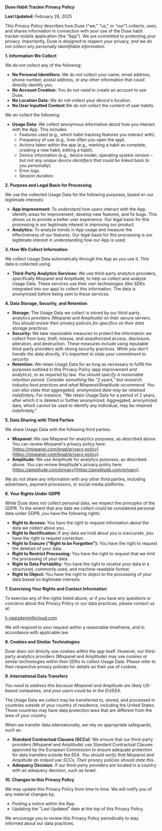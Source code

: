 **Duse Habit Tracker Privacy Policy**

**Last Updated:** February 28, 2025

This Privacy Policy describes how Duse ("we," "us," or "our") collects, uses, and shares information in connection with your use of the Duse habit tracker mobile application (the "App"). We are committed to protecting your privacy.  Importantly, Duse is designed to respect your privacy, *and we do not collect any personally identifiable information*.

**1. Information We Collect**

We *do not* collect any of the following:

  * **No Personal Identifiers:** We do not collect your name, email address, phone number, postal address, or any other information that could directly identify you.
  * **No Account Creation:** You do not need to create an account to use Duse.
  * **No Location Data:** We do not collect your device's location.
  * **No User Inputted Content** We do not collect the content of user habits.

We *do* collect the following:

  * **Usage Data:** We collect anonymous information about how you interact with the App. This includes:
      * Features used (e.g., which habit tracking features you interact with).
      * Frequency of use (e.g., how often you open the app).
      * Actions taken within the app (e.g., marking a habit as complete, creating a new habit, editing a habit).
      * Device information (e.g., device model, operating system version – *but not any unique device identifiers that could be linked back to you personally*).
      * Error logs.
      * Session duration.

**2. Purpose and Legal Basis for Processing**

We use the collected Usage Data for the following purposes, based on our legitimate interests:

  * **App Improvement:** To understand how users interact with the App, identify areas for improvement, develop new features, and fix bugs.  This allows us to provide a better user experience.  Our legal basis for this processing is our legitimate interest in improving our product.
  * **Analytics:** To analyze trends in App usage and measure the effectiveness of our features. Our legal basis for this processing is our legitimate interest in understanding how our App is used.

**3. How We Collect Information**

We collect Usage Data automatically through the App as you use it. This data is collected using:

  * **Third-Party Analytics Services:** We use third-party analytics providers, specifically Mixpanel and Amplitude, to help us collect and analyze Usage Data. These services use their own technologies (like SDKs integrated into our app) to collect this information.  The data is anonymized before being sent to these services.

**4. Data Storage, Security, and Retention**

  * **Storage:** The Usage Data we collect is stored by our third-party analytics providers (Mixpanel and Amplitude) on their secure servers. *You should review their privacy policies for specifics on their data storage practices.*
  * **Security:** We take reasonable measures to protect the information we collect from loss, theft, misuse, and unauthorized access, disclosure, alteration, and destruction. These measures include using reputable third-party providers with strong security practices. *While you don't handle the data directly, it's important to state your commitment to security.*
  * **Retention:** We retain Usage Data for as long as necessary to fulfill the purposes outlined in this Privacy Policy (app improvement and analytics), or as required by law. *You should specify a reasonable retention period.  Consider something like "2 years," but research industry best practices and what Mixpanel/Amplitude recommend. You can also state that aggregated, anonymized data may be retained indefinitely.* For instance, "We retain Usage Data for a period of 2 years, after which it is deleted or further anonymized. Aggregated, anonymized data, which cannot be used to identify any individual, may be retained indefinitely."

**5. Data Sharing with Third Parties**

We share Usage Data with the following third parties:

  * **Mixpanel:** We use Mixpanel for analytics purposes, as described above. You can review Mixpanel's privacy policy here: [https://mixpanel.com/legal/privacy-policy](https://mixpanel.com/legal/privacy-policy).
  * **Amplitude:** We use Amplitude for analytics purposes, as described above. You can review Amplitude's privacy policy here: [https://amplitude.com/privacy](https://amplitude.com/privacy).

We do not share any information with any other third parties, including advertisers, payment processors, or social media platforms.

**6. Your Rights Under GDPR**

While Duse does not collect personal data, we respect the principles of the GDPR. To the extent that any data we collect could be considered personal data under GDPR, you have the following rights:

  * **Right to Access:** You have the right to request information about the data we collect about you.
  * **Right to Rectification:** If any data we hold about you is inaccurate, you have the right to request correction.
  * **Right to Erasure ("Right to be Forgotten"):** You have the right to request the deletion of your data.
  * **Right to Restrict Processing:** You have the right to request that we limit the processing of your data.
  * **Right to Data Portability:** You have the right to receive your data in a structured, commonly used, and machine-readable format.
  * **Right to Object:** You have the right to object to the processing of your data based on legitimate interests.

**7. Exercising Your Rights and Contact Information**

To exercise any of the rights listed above, or if you have any questions or concerns about this Privacy Policy or our data practices, please contact us at:

h.yagizdemir@icloud.com

We will respond to your request within a reasonable timeframe, and in accordance with applicable law.

**8. Cookies and Similar Technologies**

Duse *does not* directly use cookies within the app itself. However, our third-party analytics providers (Mixpanel and Amplitude) may use cookies or similar technologies within their SDKs to collect Usage Data. Please refer to their respective privacy policies for details on their use of cookies.

**9. International Data Transfers**

*You need to address this because Mixpanel and Amplitude are likely US-based companies, and your users could be in the EU/EEA.*

The Usage Data we collect may be transferred to, stored, and processed in countries outside of your country of residence, including the United States. These countries may have data protection laws that are different from the laws of your country.

When we transfer data internationally, we rely on appropriate safeguards, such as:

  * **Standard Contractual Clauses (SCCs):** We ensure that our third-party providers (Mixpanel and Amplitude) use Standard Contractual Clauses approved by the European Commission to ensure adequate protection for data transfers outside the EEA. *You should verify that Mixpanel and Amplitude do indeed use SCCs. Their privacy policies should state this.*
  * **Adequecy Decision.** If our third-party providers are located in a country with an adequecy decision, such as Israel.

**10. Changes to this Privacy Policy**

We may update this Privacy Policy from time to time. We will notify you of any material changes by:

  * Posting a notice within the App.
  * Updating the "Last Updated" date at the top of this Privacy Policy.

We encourage you to review this Privacy Policy periodically to stay informed about our data practices.
